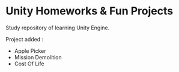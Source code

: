# Unity Homeworks & Fun Projects
Study repository of learning Unity Engine.

Project added : 
 - Apple Picker
 - Mission Demolition
 - Cost Of Life
